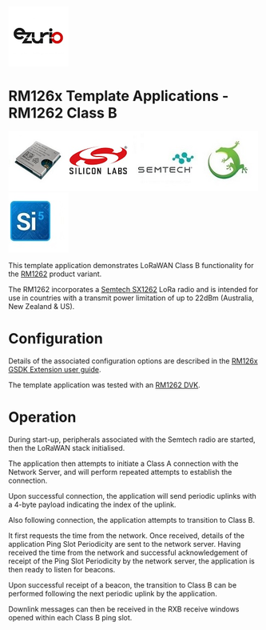 [![Ezurio](images/ezurio_logo.jpg)](https://www.ezurio.com/)

# RM126x Template Applications - RM1262 Class B

[![RM1261 & RM1262](images/rm126x_render.jpg)](https://www.ezurio.com/wireless-modules/lorawan-modules-solutions/rm126x-ultra-low-power-lorawan-a-b-c-module)[![Silabs](images/silabs_logo.jpg)](https://www.silabs.com)[![Semtech](images/semtech_logo.jpg)](https://www.semtech.com)[![Gecko SDK](images/gecko_sdk_logo.jpg)](https://www.silabs.com/developers/gecko-software-development-kit)[![Simplicity Studio](images/simplicity_studio_logo.jpg)](https://www.silabs.com/developers/simplicity-studio)

This template application demonstrates LoRaWAN Class B functionality for the [RM1262][RM126x module datasheet] product variant.

The RM1262 incorporates a [Semtech SX1262][Semtech SX1262 product page] LoRa radio and is intended for use in countries with a transmit power limitation of up to 22dBm (Australia, New Zealand & US).

# Configuration

Details of the associated configuration options are described in the [RM126x GSDK Extension user guide][RM126x GSDK Extension user guide].

The template application was tested with an [RM1262 DVK][RM126x DVK user guide].

# Operation

During start-up, peripherals associated with the Semtech radio are started, then the LoRaWAN stack initialised.

The application then attempts to initiate a Class A connection with the Network Server, and will perform repeated attempts to establish the connection.

Upon successful connection, the application will send periodic uplinks with a 4-byte payload indicating the index of the uplink.

Also following connection, the application attempts to transition to Class B.

It first requests the time from the network. Once received, details of the application Ping Slot Periodicity are sent to the network server. Having received the time from the network and successful acknowledgement of receipt of the Ping Slot Periodicity by the network server, the application is then ready to listen for beacons.

Upon successful receipt of a beacon, the transition to Class B can be performed following the next periodic uplink by the application.

Downlink messages can then be received in the RXB receive windows opened within each Class B ping slot.

[RM126x module datasheet]: <https://www.ezurio.com/documentation/datasheet-rm126x-lorawan-module>
[RM126x DVK user guide]: <https://www.ezurio.com/documentation/user-guide-rm126x-development-kit>
[RM126x GSDK Extension user guide]: <https://www.ezurio.com/documentation/application-note-c-code-development-rm126x-series>
[Semtech SX1262 product page]: <https://www.semtech.com/products/wireless-rf/lora-connect/sx1262>
